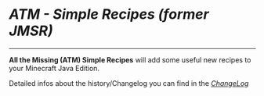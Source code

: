 # ***ATM - Simple Recipes (former JMSR)***

___
**All the Missing (ATM) Simple Recipes** will add some useful new recipes
to your Minecraft Java Edition.

Detailed infos about the history/Changelog you can find in the [*ChangeLog*](CHANGELOG.md)
